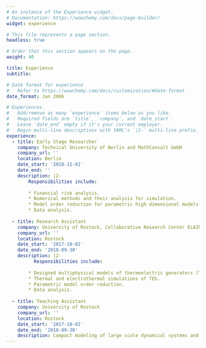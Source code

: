 ```yaml
---
# An instance of the Experience widget.
# Documentation: https://wowchemy.com/docs/page-builder/
widget: experience

# This file represents a page section.
headless: true

# Order that this section appears on the page.
weight: 40

title: Experience
subtitle:

# Date format for experience
#   Refer to https://wowchemy.com/docs/customization/#date-format
date_format: Jan 2006

# Experiences.
#   Add/remove as many `experience` items below as you like.
#   Required fields are `title`, `company`, and `date_start`.
#   Leave `date_end` empty if it's your current employer.
#   Begin multi-line descriptions with YAML's `|2-` multi-line prefix.
experience:
  - title: Early Stage Researcher
    company: Technical University of Berlin and MathConsult GmbH
    company_url: ''
    location: Berlin
    date_start: '2018-11-01'
    date_end: ''
    description: |2-
        Responsibilities include:
        
        * Financial risk analysis.
        * Numerical methods and their analysis for simulation.
        * Model order reduction for parametric high dimensional models.
        * Data analysis.
        
  - title: Research Assistant
    company: University of Rostock, Collaborative Research Center ELAINE
    company_url: ''
    location: Rostock
    date_start: '2017-10-01'
    date_end: '2018-09-30'
    description: |2-
          Responsibilities include:
          
        * Designed multiphysical models of thermoelectric generators (TEGs).
        * Thermal and electrothermal simulations of TEG.
        * Parametric model order reduction.
        * Data analysis.
        
  - title: Teaching Assistant
    company: University of Rostock
    company_url: ''
    location: Rostock
    date_start: '2017-10-01'
    date_end: '2018-09-30'
    description: Compact modeling of large scale dynamical systems and Modeling and Simulation of Mechatronics Systems.
---
```

